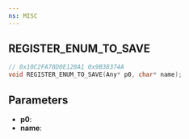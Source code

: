 ```yaml
---
ns: MISC
---
```

## REGISTER_ENUM_TO_SAVE

```c
// 0x10C2FA78D0E128A1 0x9B38374A
void REGISTER_ENUM_TO_SAVE(Any* p0, char* name);
```


## Parameters
* **p0**: 
* **name**: 

